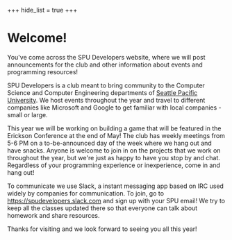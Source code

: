 +++
hide_list = true
+++

# Welcome!

You've come across the SPU Developers website, where we will post announcements for the club and other information about events and programming resources!

SPU Developers is a club meant to bring community to the Computer Science and Computer Engineering departments of [Seattle Pacific University](https://spu.edu/). We host events throughout the year and travel to different companies like Microsoft and Google to get familiar with local companies - small or large.

This year we will be working on building a game that will be featured in the Erickson Conference at the end of May! The club has weekly meetings from 5-6 PM on a to-be-announced day of the week where we hang out and have snacks. Anyone is welcome to join in on the projects that we work on throughout the year, but we're just as happy to have you stop by and chat. Regardless of your programming experience or inexperience, come in and hang out! 

To communicate we use Slack, a instant messaging app based on IRC used widely by companies for communication. To join, go to https://spudevelopers.slack.com and sign up with your SPU email! We try to keep all the classes updated there so that everyone can talk about homework and share resources.

Thanks for visiting and we look forward to seeing you all this year!
